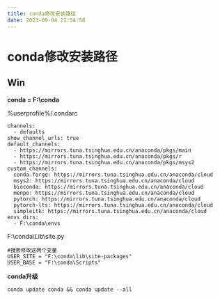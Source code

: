 ```yaml
---
title: conda修改安装路径
date: 2023-09-04 21:54:58
---
```

# conda修改安装路径

## Win

**conda = F:\conda**



%userprofile%/.condarc

```shell
channels:
  - defaults
show_channel_urls: true
default_channels:
  - https://mirrors.tuna.tsinghua.edu.cn/anaconda/pkgs/main
  - https://mirrors.tuna.tsinghua.edu.cn/anaconda/pkgs/r
  - https://mirrors.tuna.tsinghua.edu.cn/anaconda/pkgs/msys2
custom_channels:
  conda-forge: https://mirrors.tuna.tsinghua.edu.cn/anaconda/cloud
  msys2: https://mirrors.tuna.tsinghua.edu.cn/anaconda/cloud
  bioconda: https://mirrors.tuna.tsinghua.edu.cn/anaconda/cloud
  menpo: https://mirrors.tuna.tsinghua.edu.cn/anaconda/cloud
  pytorch: https://mirrors.tuna.tsinghua.edu.cn/anaconda/cloud
  pytorch-lts: https://mirrors.tuna.tsinghua.edu.cn/anaconda/cloud
  simpleitk: https://mirrors.tuna.tsinghua.edu.cn/anaconda/cloud
envs_dirs:
  - F:\conda\envs
```

F:\conda\Lib\site.py

```shell
#搜索修改这两个变量
USER_SITE = "F:\conda\lib\site-packages"
USER_BASE = "F:\conda\Scripts"
```



**conda升级**

`conda update conda && conda update --all`
